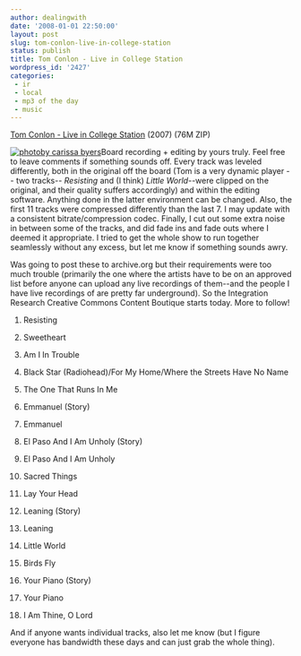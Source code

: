 ```yaml
---
author: dealingwith
date: '2008-01-01 22:50:00'
layout: post
slug: tom-conlon-live-in-college-station
status: publish
title: Tom Conlon - Live in College Station
wordpress_id: '2427'
categories:
 - ir
 - local
 - mp3 of the day
 - music
---
```


[Tom Conlon - Live in College Station][1] (2007) (76M ZIP)

[![][2]][3]Board recording + editing by yours truly. Feel free to leave
comments if something sounds off. Every track was leveled differently, both in
the original off the board (Tom is a very dynamic player -- two tracks--
_Resisting_ and (I think) _Little World_--were clipped on the original, and
their quality suffers accordingly) and within the editing software. Anything
done in the latter environment can be changed. Also, the first 11 tracks were
compressed differently than the last 7. I may update with a consistent
bitrate/compression codec. Finally, I cut out some extra noise in between some
of the tracks, and did fade ins and fade outs where I deemed it appropriate. I
tried to get the whole show to run together seamlessly without any excess, but
let me know if something sounds awry.

Was going to post these to archive.org but their requirements were too much
trouble (primarily the one where the artists have to be on an approved list
before anyone can upload any live recordings of them--and the people I have
live recordings of are pretty far underground). So the Integration Research
Creative Commons Content Boutique starts today. More to follow!

  1. Resisting

  2. Sweetheart

  3. Am I In Trouble

  4. Black Star (Radiohead)/For My Home/Where the Streets Have No Name

  5. The One That Runs In Me

  6. Emmanuel (Story)

  7. Emmanuel

  8. El Paso And I Am Unholy (Story)

  9. El Paso And I Am Unholy

  10. Sacred Things

  11. Lay Your Head

  12. Leaning (Story)

  13. Leaning

  14. Little World

  15. Birds Fly

  16. Your Piano (Story)

  17. Your Piano

  18. I Am Thine, O Lord

And if anyone wants individual tracks, also let me know (but I figure everyone
has bandwidth these days and can just grab the whole thing).

   [1]: http://integrationresearch.org/archive/tomconlon/Tom%20Conlon%20-%20Live%20in%20College%20Station%20-%202007.zip

   [2]: http://farm3.static.flickr.com/2243/1673965217_a8f70c40cc_m.jpg (photoby carissa byers)

   [3]:
http://www.flickr.com/photos/carissabyers/1673965217/in/set-72157602581971030/

